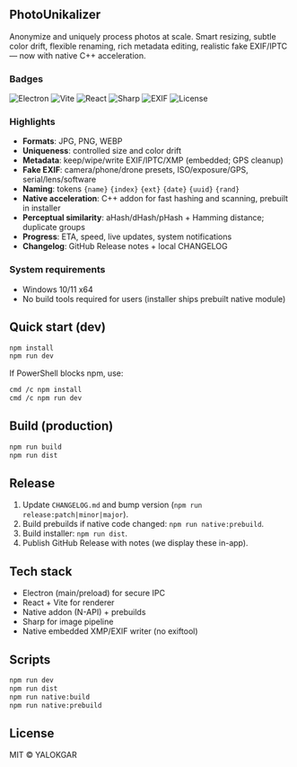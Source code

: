 ## PhotoUnikalizer

Anonymize and uniquely process photos at scale. Smart resizing, subtle color drift, flexible renaming, rich metadata editing, realistic fake EXIF/IPTC — now with native C++ acceleration.

### Badges

![Electron](https://img.shields.io/badge/Electron-30.x-47848F?logo=electron&logoColor=white)
![Vite](https://img.shields.io/badge/Vite-5.x-646CFF?logo=vite&logoColor=white)
![React](https://img.shields.io/badge/React-18.x-149ECA?logo=react&logoColor=white)
![Sharp](https://img.shields.io/badge/Sharp-0.33-6E4A7E)
![EXIF](https://img.shields.io/badge/EXIF-Native%20XMP%2FEXIF-3B7DDD)
![License](https://img.shields.io/badge/License-MIT-22C55E)

### Highlights

- **Formats**: JPG, PNG, WEBP
- **Uniqueness**: controlled size and color drift
- **Metadata**: keep/wipe/write EXIF/IPTC/XMP (embedded; GPS cleanup)
- **Fake EXIF**: camera/phone/drone presets, ISO/exposure/GPS, serial/lens/software
- **Naming**: tokens `{name}` `{index}` `{ext}` `{date}` `{uuid}` `{rand}`
- **Native acceleration**: C++ addon for fast hashing and scanning, prebuilt in installer
- **Perceptual similarity**: aHash/dHash/pHash + Hamming distance; duplicate groups
- **Progress**: ETA, speed, live updates, system notifications
- **Changelog**: GitHub Release notes + local CHANGELOG

### System requirements

- Windows 10/11 x64
- No build tools required for users (installer ships prebuilt native module)

## Quick start (dev)

```bash
npm install
npm run dev
```

If PowerShell blocks npm, use:

```bash
cmd /c npm install
cmd /c npm run dev
```

## Build (production)

```bash
npm run build
npm run dist
```

## Release

1. Update `CHANGELOG.md` and bump version (`npm run release:patch|minor|major`).
2. Build prebuilds if native code changed: `npm run native:prebuild`.
3. Build installer: `npm run dist`.
4. Publish GitHub Release with notes (we display these in-app).

## Tech stack

- Electron (main/preload) for secure IPC
- React + Vite for renderer
- Native addon (N-API) + prebuilds
- Sharp for image pipeline
- Native embedded XMP/EXIF writer (no exiftool)

## Scripts

```bash
npm run dev          
npm run dist     
npm run native:build
npm run native:prebuild  
```

## License

MIT © YALOKGAR